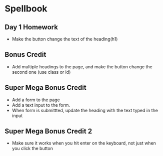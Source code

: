 # Spellbook

## Day 1 Homework

* Make the button change the text of the heading(h1)

## Bonus Credit

* Add multiple headings to the page, and make the button change the second one (use class or id)

## Super Mega Bonus Credit

* Add a form to the page
* Add a text input to the form.
* When form is submittted, update the heading with the text typed in the input

## Super Mega Bonus Credit 2

* Make sure it works when you hit enter on the keyboard, not just when you click the button